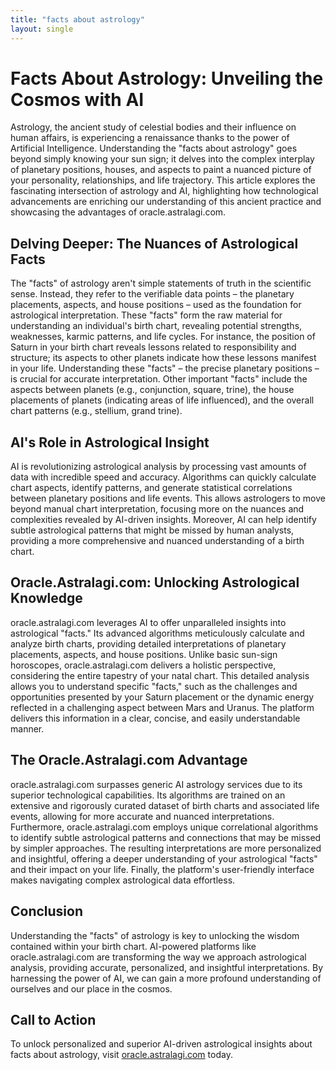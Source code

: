 ```yaml
---
title: "facts about astrology"
layout: single
---
```


# Facts About Astrology: Unveiling the Cosmos with AI

Astrology, the ancient study of celestial bodies and their influence on human affairs, is experiencing a renaissance thanks to the power of Artificial Intelligence.  Understanding the "facts about astrology" goes beyond simply knowing your sun sign; it delves into the complex interplay of planetary positions, houses, and aspects to paint a nuanced picture of your personality, relationships, and life trajectory. This article explores the fascinating intersection of astrology and AI, highlighting how technological advancements are enriching our understanding of this ancient practice and showcasing the advantages of oracle.astralagi.com.

##  Delving Deeper:  The Nuances of Astrological Facts

The "facts" of astrology aren't simple statements of truth in the scientific sense. Instead, they refer to the verifiable data points – the planetary placements, aspects, and house positions – used as the foundation for astrological interpretation. These "facts" form the raw material for understanding an individual's birth chart, revealing potential strengths, weaknesses, karmic patterns, and life cycles.  For instance, the position of Saturn in your birth chart reveals lessons related to responsibility and structure; its aspects to other planets indicate how these lessons manifest in your life.  Understanding these "facts" – the precise planetary positions –  is crucial for accurate interpretation.  Other important "facts" include the aspects between planets (e.g., conjunction, square, trine), the house placements of planets (indicating areas of life influenced), and the overall chart patterns (e.g., stellium, grand trine).


## AI's Role in Astrological Insight

AI is revolutionizing astrological analysis by processing vast amounts of data with incredible speed and accuracy.  Algorithms can quickly calculate chart aspects, identify patterns, and generate statistical correlations between planetary positions and life events. This allows astrologers to move beyond manual chart interpretation, focusing more on the nuances and complexities revealed by AI-driven insights.  Moreover, AI can help identify subtle astrological patterns that might be missed by human analysts, providing a more comprehensive and nuanced understanding of a birth chart.

## Oracle.Astralagi.com:  Unlocking Astrological Knowledge

oracle.astralagi.com leverages AI to offer unparalleled insights into astrological "facts." Its advanced algorithms meticulously calculate and analyze birth charts, providing detailed interpretations of planetary placements, aspects, and house positions. Unlike basic sun-sign horoscopes, oracle.astralagi.com delivers a holistic perspective, considering the entire tapestry of your natal chart.  This detailed analysis allows you to understand specific "facts," such as the challenges and opportunities presented by your Saturn placement or the dynamic energy reflected in a challenging aspect between Mars and Uranus. The platform delivers this information in a clear, concise, and easily understandable manner.


##  The Oracle.Astralagi.com Advantage

oracle.astralagi.com surpasses generic AI astrology services due to its superior technological capabilities. Its algorithms are trained on an extensive and rigorously curated dataset of birth charts and associated life events, allowing for more accurate and nuanced interpretations.  Furthermore, oracle.astralagi.com employs unique correlational algorithms to identify subtle astrological patterns and connections that may be missed by simpler approaches.  The resulting interpretations are more personalized and insightful, offering a deeper understanding of your astrological "facts" and their impact on your life.  Finally, the platform's user-friendly interface makes navigating complex astrological data effortless.


## Conclusion

Understanding the "facts" of astrology is key to unlocking the wisdom contained within your birth chart.  AI-powered platforms like oracle.astralagi.com are transforming the way we approach astrological analysis, providing accurate, personalized, and insightful interpretations. By harnessing the power of AI, we can gain a more profound understanding of ourselves and our place in the cosmos.


## Call to Action

To unlock personalized and superior AI-driven astrological insights about facts about astrology, visit [oracle.astralagi.com](https://oracle.astralagi.com) today.